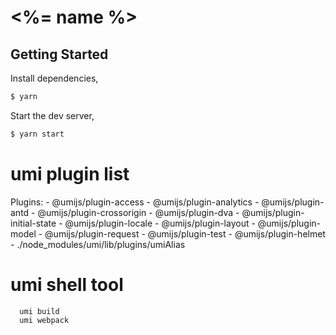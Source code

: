 # <%= name %>

## Getting Started

Install dependencies,

```bash
$ yarn
```

Start the dev server,

```bash
$ yarn start
```

# umi plugin list
Plugins:
    - @umijs/plugin-access
    - @umijs/plugin-analytics
    - @umijs/plugin-antd
    - @umijs/plugin-crossorigin
    - @umijs/plugin-dva
    - @umijs/plugin-initial-state
    - @umijs/plugin-locale
    - @umijs/plugin-layout
    - @umijs/plugin-model
    - @umijs/plugin-request
    - @umijs/plugin-test
    - @umijs/plugin-helmet
    - ./node_modules/umi/lib/plugins/umiAlias

# umi shell tool
```
  umi build
  umi webpack
```
